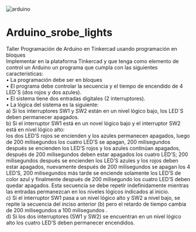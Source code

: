 ![arduino](https://user-images.githubusercontent.com/66097352/115948620-2acf9500-a49d-11eb-9612-a31058aac269.gif)
# Arduino_srobe_lights
Taller Programación de Arduino en Tinkercad usando programación en bloques<br />
Implementar en la plataforma Tinkercad y que tenga como elemento de control un Arduino un programa que cumpla con las siguientes características:<br />
• La programación debe ser en bloques <br />
• El programa debe controlar la secuencia y el tiempo de encendido de 4 LED´S (dos rojos y dos azules).<br /> 
• El sistema tiene dos entradas digitales (2 interruptores). <br />
• La lógica del sistema es la siguiente: <br />
a) Si los interruptores SW1 y SW2 están en un nivel lógico bajo, los LED´S deben permanecer apagados.<br />
b) Si el interruptor SW1 está en un novel lógico bajo y el interruptor SW2 está en nivel lógico alto: <br />
los dos LED’S rojos se encienden y los azules permanecen apagados, luego de 200 milisegundos los cuatro LED’S se apagan, 200 milisegundos después se encienden los LED’S rojos y los azules continúan apagados, después de 200 milisegundos deben estar apagados los cuatro LED’S; 200 milisegundos después se encienden los LED’S azules y los rojos deben estar apagados, nuevamente después de 200 milisegundos se apagan los 4 LED’S, 200 milisegundos más tarde se enciende solamente los LED’S de color azul y finalmente después de 200 milisegundo los cuatro LED’S deben quedar apagados. Esta secuencia se debe repetir indefinidamente mientras las entradas permanezcan en los niveles lógicos indicados al inicio.<br />
c) Si el interruptor SW1 pasa a un nivel lógico alto y SW2 a nivel bajo, se repite la secuencia del inciso anterior (b) pero el retardo de tiempo cambia de 200 milisegundos a 100 milisegundos .<br />
d) Si los dos interruptores (SW1 y SW2) se encuentran en un nivel lógico alto los cuatro LED’S deben permanecer encendidos.
